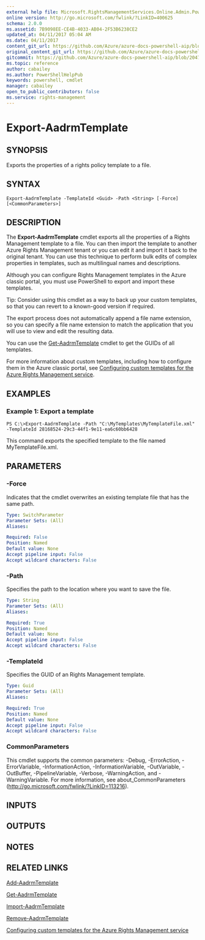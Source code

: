 ```yaml
---
external help file: Microsoft.RightsManagementServices.Online.Admin.PowerShell.dll-Help.xml
online version: http://go.microsoft.com/fwlink/?LinkID=400625
schema: 2.0.0
ms.assetid: 7B9098EE-CE4B-4033-AB04-2F53B6238CE2
updated_at: 04/11/2017 05:04 AM
ms.date: 04/11/2017
content_git_url: https://github.com/Azure/azure-docs-powershell-aip/blob/master/Azure%20Information%20Protection/AADRM/vlatest/Export-AadrmTemplate.md
original_content_git_url: https://github.com/Azure/azure-docs-powershell-aip/blob/master/Azure%20Information%20Protection/AADRM/vlatest/Export-AadrmTemplate.md
gitcommit: https://github.com/Azure/azure-docs-powershell-aip/blob/2047afa5f7c701b3cf7c3a822ab28ef22a7a6869
ms.topic: reference
author: cabailey
ms.author: PowerShellHelpPub
keywords: powershell, cmdlet
manager: cabailey
open_to_public_contributors: false
ms.service: rights-management
---
```


# Export-AadrmTemplate

## SYNOPSIS
Exports the properties of a rights policy template to a file.

## SYNTAX

```
Export-AadrmTemplate -TemplateId <Guid> -Path <String> [-Force] [<CommonParameters>]
```

## DESCRIPTION
The **Export-AadrmTemplate** cmdlet exports all the properties of a Rights Management template to a file. You can then import the template to another Azure Rights Management tenant or you can edit it and import it back to the original tenant. You can use this technique to perform bulk edits of complex properties in templates, such as multilingual names and descriptions.

Although you can configure Rights Management templates in the Azure classic portal, you must use PowerShell to export and import these templates.

Tip: Consider using this cmdlet as a way to back up your custom templates, so that you can revert to a known-good version if required.

The export process does not automatically append a file name extension, so you can specify a file name extension to match the application that you will use to view and edit the resulting data.

You can use the [Get-AadrmTemplate](./Get-AadrmTemplate.md) cmdlet to get the GUIDs of all templates.

For more information about custom templates, including how to configure them in the Azure classic portal, see [Configuring custom templates for the Azure Rights Management service](https://docs.microsoft.com/information-protection/deploy-use/configure-custom-templates).

## EXAMPLES

### Example 1: Export a template
```
PS C:\>Export-AadrmTemplate -Path "C:\MyTemplates\MyTemplateFile.xml" -TemplateId 28168524-29c3-44f1-9e11-ea6c60bb6428
```

This command exports the specified template to the file named MyTemplateFile.xml.

## PARAMETERS

### -Force
Indicates that the cmdlet overwrites an existing template file that has the same path.

```yaml
Type: SwitchParameter
Parameter Sets: (All)
Aliases:

Required: False
Position: Named
Default value: None
Accept pipeline input: False
Accept wildcard characters: False
```

### -Path
Specifies the path to the location where you want to save the file.

```yaml
Type: String
Parameter Sets: (All)
Aliases:

Required: True
Position: Named
Default value: None
Accept pipeline input: False
Accept wildcard characters: False
```

### -TemplateId
Specifies the GUID of an Rights Management template.

```yaml
Type: Guid
Parameter Sets: (All)
Aliases:

Required: True
Position: Named
Default value: None
Accept pipeline input: False
Accept wildcard characters: False
```

### CommonParameters
This cmdlet supports the common parameters: -Debug, -ErrorAction, -ErrorVariable, -InformationAction, -InformationVariable, -OutVariable, -OutBuffer, -PipelineVariable, -Verbose, -WarningAction, and -WarningVariable. For more information, see about_CommonParameters (http://go.microsoft.com/fwlink/?LinkID=113216).

## INPUTS

## OUTPUTS

## NOTES

## RELATED LINKS

[Add-AadrmTemplate](./Add-AadrmTemplate.md)

[Get-AadrmTemplate](./Get-AadrmTemplate.md)

[Import-AadrmTemplate](./Import-AadrmTemplate.md)

[Remove-AadrmTemplate](./Remove-AadrmTemplate.md)

[Configuring custom templates for the Azure Rights Management service](https://docs.microsoft.com/information-protection/deploy-use/configure-custom-templates)
